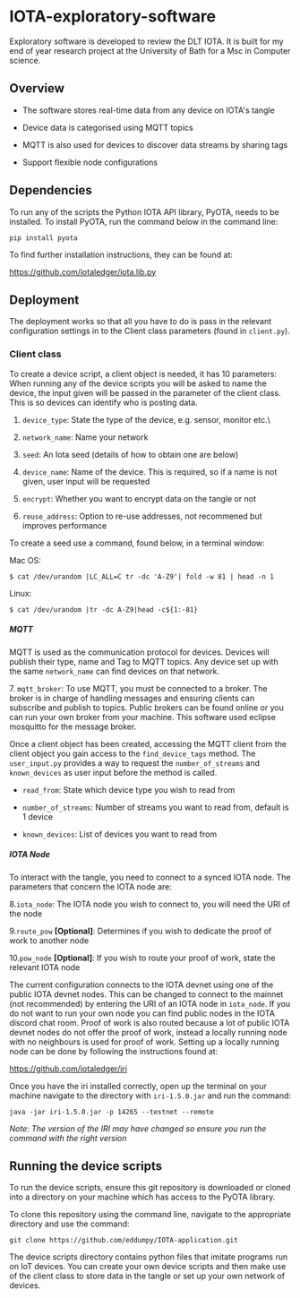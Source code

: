 # IOTA-exploratory-software

Exploratory software is developed to review the DLT IOTA. It is built for my end of year research project at the University of Bath for a Msc in Computer science. 

## Overview

* The software stores real-time data from any device on IOTA's tangle

* Device data is categorised using MQTT topics

* MQTT is also used for devices to discover data streams by sharing tags

* Support flexible node configurations

## Dependencies 

To run any of the scripts the Python IOTA API library, PyOTA, needs to be installed. To install PyOTA, 
run the command below in the command line:

``pip install pyota``

To find further installation instructions, they can be found at:

https://github.com/iotaledger/iota.lib.py

## Deployment

The deployment works so that all you have to do is pass in the relevant configuration settings in to the Client class 
parameters (found in ``client.py``).

### Client class

To create a device script, a client object is needed, it has 10 parameters: When running any of the device scripts you will be asked to name the device, the input given will be passed in the 
parameter  of the client class. This is so devices can identify who is posting data. 

1. ``device_type``: State the type of the device, e.g. sensor, monitor etc.\

2. ``network_name``: Name your network

3. ``seed``: An Iota seed (details of how to obtain one are below)

4. ``device_name``: Name of the device. This is required, so if a name is not given, user input will be requested

5. ``encrypt``: Whether you want to encrypt data on the tangle or not

6. ``reuse_address``: Option to re-use addresses, not recommened but improves performance


To create a seed use a command, found below, in a terminal window:

Mac OS: 

``$ cat /dev/urandom |LC_ALL=C tr -dc 'A-Z9'| fold -w 81 | head -n 1``
  
Linux:

``$ cat /dev/urandom |tr -dc A-Z9|head -c${1:-81}``

##### MQTT

MQTT is used as the communication protocol for devices. Devices will publish their type, name and Tag to MQTT topics. 
Any device set up with the same ``network_name`` can find devices on that network. 


<span>7.</span> ``mqtt_broker``: To use MQTT, you must be connected to a broker. The broker is in charge of handling messages 
and ensuring clients can subscribe and publish to topics. Public brokers can be found online or you can run your 
own broker from your machine. This software used eclipse mosquitto for the message broker.

Once a client object has been created, accessing the MQTT client from the client object you gain access to the ``find_device_tags`` method.
 The ``user_input.py`` provides a way to request the ``number_of_streams`` and ``known_devices`` as user input before the method is called.

* ``read_from``: State which device type you wish to read from

* ``number_of_streams``: Number of streams you want to read from, default is 1 device

* ``known_devices``: List of devices you want to read from

##### IOTA Node

To interact with the tangle, you need to connect to a synced IOTA node. The parameters that concern the IOTA node are:

<span>8.</span>``iota_node``: The IOTA node you wish to connect to, you will need the URI of the node

<span>9.</span>``route_pow`` **[Optional]**: Determines if you wish to dedicate the proof of work to another node

<span>10.</span>``pow_node`` **[Optional]**: If you wish to route your proof of work, state the relevant IOTA node


The current configuration connects to the IOTA devnet using one of the public IOTA devnet nodes. This can be changed to
connect to the mainnet (not recommended) by entering the URI of an IOTA node in ``iota_node``. If you do not want to 
run your own node you can find public nodes in the IOTA discord chat room. Proof of work is also routed because a lot of 
public IOTA devnet nodes do not offer the proof of work, instead a locally running node with no neighbours is used for 
proof of work. Setting up a locally running node can be done by following the instructions found at:

https://github.com/iotaledger/iri

Once you have the iri installed correctly, open up the terminal on your machine navigate to the directory 
with ``iri-1.5.0.jar`` and run the command:

``java -jar iri-1.5.0.jar -p 14265 --testnet --remote``

_Note: The version of the IRI may have changed so ensure you run the command with the right version_



## Running the device scripts

To run the device scripts, ensure this git repository is downloaded or cloned into a directory on your machine which has access to the PyOTA library.

To clone this repository using the command line, navigate to the appropriate directory and use the command:

``git clone https://github.com/eddumpy/IOTA-application.git``

The device scripts directory contains python files that imitate programs run on IoT devices. You can create your own device scripts and then make use of the client class to store data in the tangle or set up your own network of devices. 
